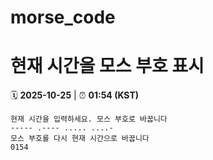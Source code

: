 # morse_code
# 현재 시간을 모스 부호 표시
<!-- MORSE_TIME_START -->
🗓️ **2025-10-25** | ⏰ **01:54 (KST)**

```
현재 시간을 입력하세요. 모스 부호로 바꿉니다
----- .---- ..... ....-
모스 부호를 다시 현재 시간으로 바꿉니다
0154
```
<!-- MORSE_TIME_END -->
